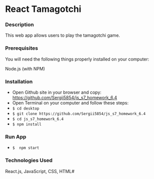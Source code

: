 # React Tamagotchi

### Description

This web app allows users to play the tamagotchi game. 

### Prerequisites

You will need the following things properly installed on your computer:

Node.js (with NPM)

###  Installation

* Open Github site in your browser and copy: https://github.com/Sergii5854/js_s7_homework_6.4
* Open Terminal on your computer and follow these steps:
 * `$ cd desktop`
 * `$ git clone https://github.com/Sergii5854/js_s7_homework_6.4`
 * `$ cd js_s7_homework_6.4`
 * `$ npm install`
 
### Run App

 * `$  npm start`

### Technologies Used

React.js, JavaScript, CSS, HTML#